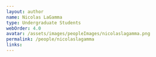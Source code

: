 ```yaml
---
layout: author
name: Nicolas LaGamma
type: Undergraduate Students
webOrder: 4.0
avatar: /assets/images/peopleImages/nicolaslagamma.png
permalink: /people/nicolaslagamma
links:
---
```

